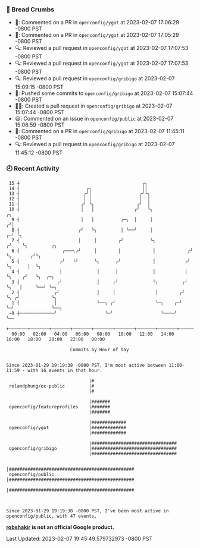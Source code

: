 ### 🍞 Bread Crumbs

 * 💬: Commented on a PR in  `openconfig/ygot` at 2023-02-07 17:06:29 -0800 PST
 * 💬: Commented on a PR in  `openconfig/ygot` at 2023-02-07 17:05:29 -0800 PST
 * 🔍: Reviewed a pull request in  `openconfig/ygot` at 2023-02-07 17:07:53 -0800 PST
 * 🔍: Reviewed a pull request in  `openconfig/ygot` at 2023-02-07 17:07:53 -0800 PST
 * 🔍: Reviewed a pull request in  `openconfig/gribigo` at 2023-02-07 15:09:15 -0800 PST
 * 🚢: Pushed some commits to `openconfig/gribigo` at 2023-02-07 15:07:44 -0800 PST
 * ✍🏼: Created a pull request in `openconfig/gribigo` at 2023-02-07 15:07:44 -0800 PST
 * 😃: Commented on an issue in `openconfig/public` at 2023-02-07 15:06:59 -0800 PST
 * 💬: Commented on a PR in  `openconfig/gribigo` at 2023-02-07 11:45:11 -0800 PST
 * 🔍: Reviewed a pull request in  `openconfig/gribigo` at 2023-02-07 11:45:12 -0800 PST

### 🕘 Recent Activity
```
 15 ┼                                              ╭╮
 14 ┤                         ╭╮                   ││
 13 ┤                        ╭╯│                  ╭╯╰╮
 12 ┤                        │ │                  │  │
 11 ┤                       ╭╯ ╰╮                ╭╯  │
 10 ┤                       │   │               ╭╯   ╰╮                  ╭╮
  9 ┤                       │   │          ╭─╮  │     │                 ╭╯│
  8 ┤                      ╭╯   ╰╮         │ ╰──╯     │               ╭─╯ ╰╮
  7 ┤                      │     │        ╭╯          ╰╮             ╭╯    ╰╮         ╭╮
  6 ┤                ╭───╮╭╯     │        │            │            ╭╯      ╰╮       ╭╯╰╮
  5 ┤               ╭╯   ╰╯      ╰╮      ╭╯            │           ╭╯        ╰╮      │  ╰╮
  4 ┤               │             │      │             │           │          ╰╮    ╭╯   ╰╮  ╭─╮
  3 ┤              ╭╯             │     ╭╯             ╰╮         ╭╯           ╰╮   │     ╰──╯ ╰─╮
  2 ┤             ╭╯              │     │               │        ╭╯             ╰╮ ╭╯            ╰╮
  1 ┤             │               ╰──╮ ╭╯               ╰─╮    ╭─╯               ╰─╯              ╰──╮
 -0 ┼─────────────╯                  ╰─╯                  ╰────╯                                     ╰──
    +───────+───────+───────+───────+───────+───────+───────+───────+───────+───────+───────+───────+────
  00:00   02:00   04:00   06:00   08:00   10:00   12:00   14:00   16:00   18:00   20:00   22:00   00:00   

						Commits by Hour of Day


Since 2023-01-29 19:19:38 -0800 PST, I'm most active between 11:00-11:59 - with 16 events in that hour.

```



```
                               |#
 rolandphung/oc-public         |#
                               |#

                               |#######
 openconfig/featureprofiles    |#######
                               |#######

                               |#############
 openconfig/ygot               |#############
                               |#############

                               |################################
 openconfig/gribigo            |################################
                               |################################

                               |###############################################
 openconfig/public             |###############################################
                               |###############################################



Since 2023-01-29 19:19:38 -0800 PST, I've been most active in openconfig/public, with 47 events.

```
**[robshakir](mailto:robjs@google.com) is not an official Google product.**  


Last Updated: 2023-02-07 19:45:49.579732973 -0800 PST
